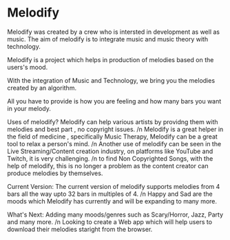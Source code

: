 # Melodify

Melodify was created by a crew who is intersted in development as well as music. The aim of melodify is to integrate music and music theory with technology.

Melodify is a project which helps in production of melodies based on the users's mood.

With the integration of Music and Technology, we bring you the melodies created by an algorithm.

All you have to provide is how you are feeling and how many bars you want in your melody.

Uses of melodify? Melodify can help various artists by providng them with melodies and best part , no copyright issues.
/n
                  Melodify is a great helper in the field of medicine , specifically Music Therapy, Melodify can be a great tool to relax a person's mind.
/n
                  Another use of melodify can be seen in the Live Streaming/Content creation industry, on platforms like YouTube and Twitch, it is very challenging.
/n
                  to find Non Copyrighted Songs, with the help of melodify, this is no longer a problem as the content creator can produce melodies by themselves.
                  
Current Version: The current version of melodify supports melodies from 4 bars all the way upto 32 bars in multiples of 4.
/n
                 Happy and Sad are the moods which Melodify has currently and will be expanding to many more.
                 
  What's Next:  Adding many moods/genres such as Scary/Horror, Jazz, Party and many more.
  /n
                Looking to create a Web app which will help users to download their melodies staright from the browser.
